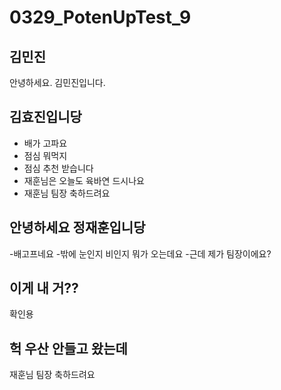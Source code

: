 # 0329_PotenUpTest_9
## 김민진
안녕하세요. 김민진입니다.

## 김효진입니당
- 배가 고파요 
- 점심 뭐먹지 
- 점심 추천 받습니다 
- 재훈님은 오늘도 육바연 드시나요 
- 재훈님 팀장 축하드려요 

## 안녕하세요 정재훈입니당
-배고프네요
-밖에 눈인지 비인지 뭐가 오는데요
-근데 제가 팀장이에요?

## 이게 내 거??
확인용

## 헉 우산 안들고 왔는데
재훈님 팀장 축하드려요